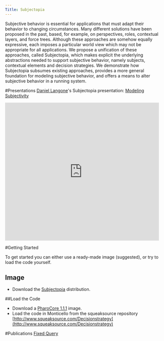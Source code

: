 ```yaml
---
Title: Subjectopia
---
```


Subjective behavior is essential for applications that must adapt their behavior to changing circumstances. Many different solutions have been proposed in the past, based, for example, on perspectives, roles, contextual layers, and force trees. Although these approaches are somehow equally expressive, each imposes a particular world view which may not be appropriate for all applications.
We propose a unification of these approaches, called Subjectopia, which makes explicit the underlying abstractions needed to support subjective behavior, namely subjects, contextual elements and decision strategies. We demonstrate how Subjectopia subsumes existing approaches, provides a more general foundation for modeling subjective behavior, and offers a means to alter subjective behavior in a running system.

#Presentations
[Daniel Langone](%base_url%/wiki/alumni/daniellangone)'s Subjectopia presentation: [Modeling Subjectivity](%assets_url%/download/Subjectopia/ModelingSubjectivity.pdf)

<div style="width: 100%" id="\__ss_8447689"><iframe src="http://www.slideshare.net/slideshow/embed_code/8447689" width="100%" height="450" frameborder="0" marginwidth="0" marginheight="0" scrolling="no"></iframe></div>



#Getting Started

To get started you can either use a ready-made image (suggested), or try to load the code yourself.

## Image

-  Download the [Subjectopia](%assets_url%/download/Subjectopia/subjectopia_v1.0.zip) distribution.

##Load the Code

-  Download a [PharoCore 1.1.1](https://gforge.inria.fr/frs/download.php/27526/PharoCore-1.1.1.zip) image.
-  Load the code in Monticello from the squeaksource repository [http://www.squeaksource.com/Decisionstrategy](http://www.squeaksource.com/Decisionstrategy)

#Publications
[Fixed Query](%assets_url%/scgbib/?query=*&filter=Year)
